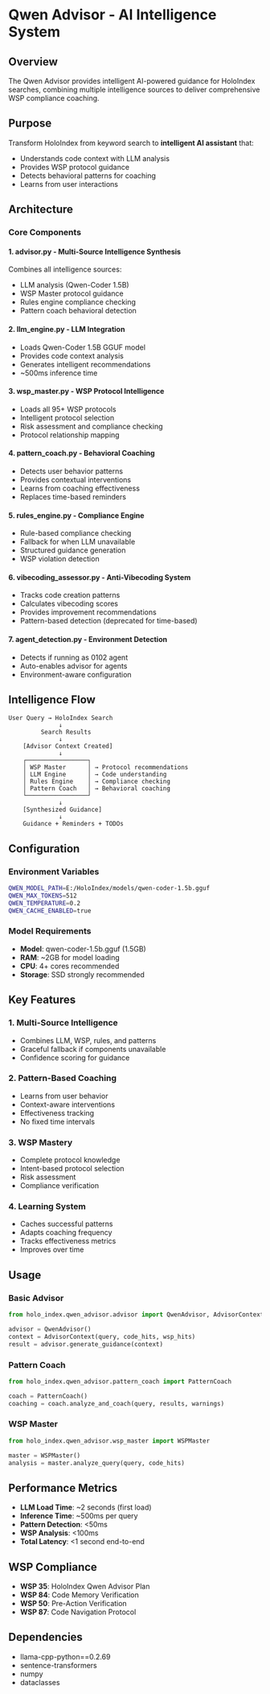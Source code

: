 # Qwen Advisor - AI Intelligence System

## Overview
The Qwen Advisor provides intelligent AI-powered guidance for HoloIndex searches, combining multiple intelligence sources to deliver comprehensive WSP compliance coaching.

## Purpose
Transform HoloIndex from keyword search to **intelligent AI assistant** that:
- Understands code context with LLM analysis
- Provides WSP protocol guidance
- Detects behavioral patterns for coaching
- Learns from user interactions

## Architecture

### Core Components

#### 1. **advisor.py** - Multi-Source Intelligence Synthesis
Combines all intelligence sources:
- LLM analysis (Qwen-Coder 1.5B)
- WSP Master protocol guidance
- Rules engine compliance checking
- Pattern coach behavioral detection

#### 2. **llm_engine.py** - LLM Integration
- Loads Qwen-Coder 1.5B GGUF model
- Provides code context analysis
- Generates intelligent recommendations
- ~500ms inference time

#### 3. **wsp_master.py** - WSP Protocol Intelligence
- Loads all 95+ WSP protocols
- Intelligent protocol selection
- Risk assessment and compliance checking
- Protocol relationship mapping

#### 4. **pattern_coach.py** - Behavioral Coaching
- Detects user behavior patterns
- Provides contextual interventions
- Learns from coaching effectiveness
- Replaces time-based reminders

#### 5. **rules_engine.py** - Compliance Engine
- Rule-based compliance checking
- Fallback for when LLM unavailable
- Structured guidance generation
- WSP violation detection

#### 6. **vibecoding_assessor.py** - Anti-Vibecoding System
- Tracks code creation patterns
- Calculates vibecoding scores
- Provides improvement recommendations
- Pattern-based detection (deprecated for time-based)

#### 7. **agent_detection.py** - Environment Detection
- Detects if running as 0102 agent
- Auto-enables advisor for agents
- Environment-aware configuration

## Intelligence Flow

```
User Query → HoloIndex Search
              ↓
         Search Results
              ↓
    [Advisor Context Created]
              ↓
    ┌─────────────────┐
    │ WSP Master      │ → Protocol recommendations
    │ LLM Engine      │ → Code understanding
    │ Rules Engine    │ → Compliance checking
    │ Pattern Coach   │ → Behavioral coaching
    └─────────────────┘
              ↓
    [Synthesized Guidance]
              ↓
    Guidance + Reminders + TODOs
```

## Configuration

### Environment Variables
```bash
QWEN_MODEL_PATH=E:/HoloIndex/models/qwen-coder-1.5b.gguf
QWEN_MAX_TOKENS=512
QWEN_TEMPERATURE=0.2
QWEN_CACHE_ENABLED=true
```

### Model Requirements
- **Model**: qwen-coder-1.5b.gguf (1.5GB)
- **RAM**: ~2GB for model loading
- **CPU**: 4+ cores recommended
- **Storage**: SSD strongly recommended

## Key Features

### 1. Multi-Source Intelligence
- Combines LLM, WSP, rules, and patterns
- Graceful fallback if components unavailable
- Confidence scoring for guidance

### 2. Pattern-Based Coaching
- Learns from user behavior
- Context-aware interventions
- Effectiveness tracking
- No fixed time intervals

### 3. WSP Mastery
- Complete protocol knowledge
- Intent-based protocol selection
- Risk assessment
- Compliance verification

### 4. Learning System
- Caches successful patterns
- Adapts coaching frequency
- Tracks effectiveness metrics
- Improves over time

## Usage

### Basic Advisor
```python
from holo_index.qwen_advisor.advisor import QwenAdvisor, AdvisorContext

advisor = QwenAdvisor()
context = AdvisorContext(query, code_hits, wsp_hits)
result = advisor.generate_guidance(context)
```

### Pattern Coach
```python
from holo_index.qwen_advisor.pattern_coach import PatternCoach

coach = PatternCoach()
coaching = coach.analyze_and_coach(query, results, warnings)
```

### WSP Master
```python
from holo_index.qwen_advisor.wsp_master import WSPMaster

master = WSPMaster()
analysis = master.analyze_query(query, code_hits)
```

## Performance Metrics
- **LLM Load Time**: ~2 seconds (first load)
- **Inference Time**: ~500ms per query
- **Pattern Detection**: <50ms
- **WSP Analysis**: <100ms
- **Total Latency**: <1 second end-to-end

## WSP Compliance
- **WSP 35**: HoloIndex Qwen Advisor Plan
- **WSP 84**: Code Memory Verification
- **WSP 50**: Pre-Action Verification
- **WSP 87**: Code Navigation Protocol

## Dependencies
- llama-cpp-python==0.2.69
- sentence-transformers
- numpy
- dataclasses